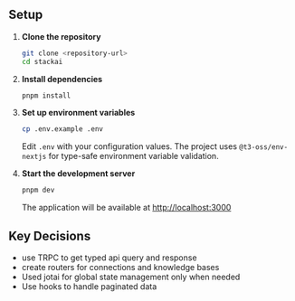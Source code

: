 ## Setup

1. **Clone the repository**

   ```bash
   git clone <repository-url>
   cd stackai
   ```

2. **Install dependencies**

   ```bash
   pnpm install
   ```

3. **Set up environment variables**

   ```bash
   cp .env.example .env
   ```

   Edit `.env` with your configuration values. The project uses `@t3-oss/env-nextjs` for type-safe environment variable validation.

4. **Start the development server**

   ```bash
   pnpm dev
   ```

   The application will be available at [http://localhost:3000](http://localhost:3000)

## Key Decisions

- use TRPC to get typed api query and response
- create routers for connections and knowledge bases
- Used jotai for global state management only when needed
- Use hooks to handle paginated data
